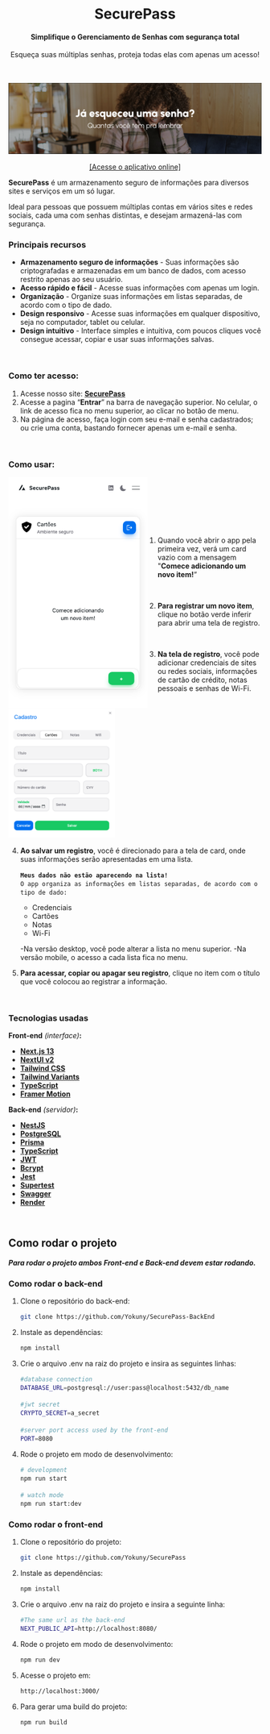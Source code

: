 
<h1 align="center">
SecurePass
</h1>
<h4 align="center">
Simplifique o Gerenciamento de Senhas com segurança total
</h4>
<div align="center">
Esqueça suas múltiplas senhas, proteja todas elas com apenas um acesso!
</div>
<br>
<br>

[![first-banner.png](./public/first-banner.png)](https://secure-pass-yokuny.vercel.app/)

<div align="center">

[[Acesse o aplicativo online]](https://secure-pass-yokuny.vercel.app/)

</div>

**SecurePass** é um armazenamento seguro de informações para diversos sites e serviços em um só lugar.

Ideal para pessoas que possuem múltiplas contas em vários sites e redes sociais, cada uma com senhas distintas, e desejam armazená-las com segurança.
<br>

### Principais recursos

- **Armazenamento seguro de informações** - Suas informações são criptografadas e armazenadas em um banco de dados, com acesso restrito apenas ao seu usuário.
- **Acesso rápido e fácil** - Acesse suas informações com apenas um login.
- **Organização** - Organize suas informações em listas separadas, de acordo com o tipo de dado.
- **Design responsivo** - Acesse suas informações em qualquer dispositivo, seja no computador, tablet ou celular.
- **Design intuitivo** - Interface simples e intuitiva, com poucos cliques você consegue acessar, copiar e usar suas informações salvas.
<br>

### Como ter acesso:

1. Acesse nosso site: **[SecurePass](https://secure-pass-yokuny.vercel.app/login)**
2. Acesse a pagina “**Entrar**” na barra de navegação superior.
No celular, o link de acesso fica no menu superior, ao clicar no botão de menu.
3. Na página de acesso, faça login com seu e-mail e senha cadastrados; ou crie uma conta, bastando fornecer apenas um e-mail e senha.
<br>

### Como usar:

<img src="./public/first-acess.png" alt="first-acess" align="left"
width="55%"
style="margin-right:20px; "/>
<br>
<br>
<br>
<br>
<br>
<br>

1. Quando você abrir o app pela primeira vez, verá um card vazio com a mensagem "**Comece adicionando um novo item!**”
<br>

 2. **Para registrar um novo item**, clique no botão verde inferir para abrir uma tela de registro.
<br>

3. **Na tela de registro**, você pode adicionar credenciais de sites ou redes sociais, informações de cartão de crédito, notas pessoais e senhas de Wi-Fi.
<br>

<img src="./public/register-card.png" alt="register-card" width=42% />

4. **Ao salvar um registro**, você é direcionado para a tela de card, onde suas informações serão apresentadas em uma lista.

    <b>`Meus dados não estão aparecendo na lista!`</b>
    <br>
    `O app organiza as informações em listas separadas, de acordo com o tipo de dado:`
    
    - Credenciais
    - Cartões
    - Notas
    - Wi-Fi
    
    -Na versão desktop, você pode alterar a lista no menu superior.
    -Na versão mobile, o acesso a cada lista fica no menu.
    <br>

5. **Para acessar, copiar ou apagar seu registro**, clique no item com o título que você colocou ao registrar a informação.
<br>

### Tecnologias usadas

**Front-end** _(interface)_**:**
- **[Next.js 13](https://nextjs.org/docs/getting-started)**
- **[NextUI v2](https://nextui.org/)**
- **[Tailwind CSS](https://tailwindcss.com/)**
- **[Tailwind Variants](https://tailwind-variants.org)**
- **[TypeScript](https://www.typescriptlang.org/)**
- **[Framer Motion](https://www.framer.com/motion/)**

**Back-end** _(servidor)_**:**
- **[NestJS](https://nestjs.com/)**
- **[PostgreSQL](https://www.postgresql.org/)**
- **[Prisma](https://www.prisma.io/)**
- **[TypeScript](https://www.typescriptlang.org/)**
- **[JWT](https://jwt.io/)**
- **[Bcrypt](https://www.npmjs.com/package/bcrypt)**
- **[Jest](https://jestjs.io/)**
- **[Supertest](https://www.npmjs.com/package/supertest)**
- **[Swagger](https://swagger.io/)**
- **[Render](https://render.com/)**
<br>

## Como rodar o projeto

**_Para rodar o projeto ambos Front-end e Back-end devem estar rodando._**

### **Como rodar o back-end**

1. Clone o repositório do back-end:
    ```bash
    git clone https://github.com/Yokuny/SecurePass-BackEnd
    ```

2. Instale as dependências:
    ```bash
    npm install
    ```

3. Crie o arquivo .env na raiz do projeto e insira as seguintes linhas:
    ```bash
    #database connection
    DATABASE_URL=postgresql://user:pass@localhost:5432/db_name

    #jwt secret
    CRYPTO_SECRET=a_secret

    #server port access used by the front-end
    PORT=8080
    ```

4. Rode o projeto em modo de desenvolvimento:
    ```bash
    # development
    npm run start

    # watch mode
    npm run start:dev
    ```

### **Como rodar o front-end**

1. Clone o repositório do projeto:
    ```bash
    git clone https://github.com/Yokuny/SecurePass
    ```

2. Instale as dependências:
    ```bash
    npm install
    ```

3. Crie o arquivo .env na raiz do projeto e insira a seguinte linha:
    ```bash
    #The same url as the back-end
    NEXT_PUBLIC_API=http://localhost:8080/
    ```

4. Rode o projeto em modo de desenvolvimento:
    ```bash
    npm run dev
    ```

5. Acesse o projeto em:
    ```bash
    http://localhost:3000/
    ```

6. Para gerar uma build do projeto:
    ```bash
    npm run build
    ```
<br>